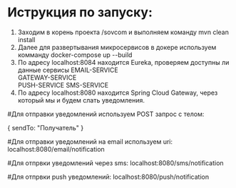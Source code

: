 # Иструкция по запуску:
1. Заходим в корень проекта /sovcom и выполняем команду mvn clean install
2. Далее для развертывания микросервисов в докере используем комманду docker-compose up --build
3. По адресу localhost:8084 находится Eureka, проверяем доступны ли данные сервисы
       EMAIL-SERVICE	
       GATEWAY-SERVICE	
       PUSH-SERVICE	
       SMS-SERVICE
4. По адресу localhost:8080 находится Spring Cloud Gateway, через который мы и будем слать уведомления. 

#Для отправки уведомлений используем POST запрос c телом:

   {
     sendTo: "Получатель"
   }

#Для отправки уведомлений на email используем uri: localhost:8080/email/notification

#Для отпрвки уведомлений через sms: localhost:8080/sms/notification

#Для отпрвки push уведомлений: localhost:8080/push/notification
